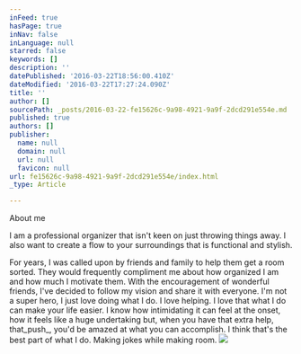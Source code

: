 ```yaml
---
inFeed: true
hasPage: true
inNav: false
inLanguage: null
starred: false
keywords: []
description: ''
datePublished: '2016-03-22T18:56:00.410Z'
dateModified: '2016-03-22T17:27:24.090Z'
title: ''
author: []
sourcePath: _posts/2016-03-22-fe15626c-9a98-4921-9a9f-2dcd291e554e.md
published: true
authors: []
publisher:
  name: null
  domain: null
  url: null
  favicon: null
url: fe15626c-9a98-4921-9a9f-2dcd291e554e/index.html
_type: Article

---
```

About me

I am a professional organizer that isn't keen on just throwing things away. I also want to create a flow to your surroundings that is functional and stylish.

For years, I was called upon by friends and family to help them get a room sorted. They would frequently compliment me about how organized I am and how much I motivate them. With the encouragement of wonderful friends, I've decided to follow my vision and share it with everyone. I'm not a super hero, I just love doing what I do. I love helping. I love that what I do can make your life easier. I know how intimidating it can feel at the onset, how it feels like a huge undertaking but, when you have that extra help, that_push_, you'd be amazed at what you can accomplish. I think that's the best part of what I do. Making jokes while making room.
![](https://the-grid-user-content.s3-us-west-2.amazonaws.com/4b8c04f0-75e0-4dbc-842f-0163cd326f00.jpg)